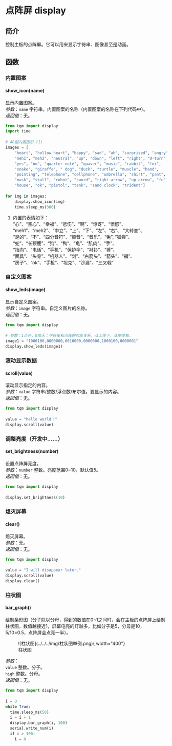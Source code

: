 # 点阵屏 display

## 简介

控制主板的点阵屏。它可以用来显示字符串、图像甚至是动画。

## 函数

### 内置图案

#### show_icon(name)

显示内置图案。<br>
*参数*：`name` 字符串。内置图案的名称（内置图案的名称在下列代码中）。<br>
*返回值*：无。<br>

```py title="showImage.py" linenums="1" hl_lines="15"
from tqm import display
import time

# 48副内置图形 (1)
images = [
    "heart", "hollow heart", "happy", "sad", "ah", "surprised", "angry",
    "meh1", "meh2", "neutral", "up", "down", "left", "right", "U-turn",
    "yes", "no", "quarter note", "quaver", "music", "rabbit", "fox",
    "snake", "giraffe", " dog", "duck", "turtle", "muscle", "hand",
    "pointing", "telephone", "cellphone", "umbrella", "shirt", "pant",
    "mask", "skull", "robot", "sword", "right arrow", "up arrow", "fu",
    "house", "ok", "pistol", "tank", "sand clock", "trident"]

for img in images:
    display.show_icon(img)
    time.sleep_ms(300)
```

1. 内置的表情如下：<br>
   “心”、“空心”、“幸福”、“悲伤”、“啊”、“惊讶”、“愤怒”、<br>
   “meh1”、“meh2”、“中立”、“上”、“下”、“左”、“右”、 “大转变”、<br>
   “是的”、“不”、“四分音符”、“颤音”、“音乐”、“兔”, “狐狸”、<br>
   “蛇”、“长颈鹿”、“狗”、“鸭”、“龟”、“肌肉”、“手”、<br>
   “指向”、“电话”、“手机”、“保护伞”、“衬衫”、“裤”、<br>
   “面具”、“头骨”、“机器人”、“剑”、“右箭头”、“箭头”、“福”、<br>
   “房子”、“ok”、“手枪”、“坦克”、“沙漏”、“三叉戟”

### 自定义图案
#### show_leds(image)

显示自定义图案。<br>
*参数*：`image` 字符串。自定义图片的名称。<br>
*返回值*：无。<br>

```py title="showDIYImage.py" linenums="1" hl_lines="4"
from tqm import display

# 参数：1点亮，0熄灭；字符串和点阵的对应关系，从上往下，从左往右。
image1 = "1000100,0000000,0010000,0000000,1000100,0000001"
display.show_leds(image1)
```

### 滚动显示数据

#### scroll(value)

滚动显示指定的内容。<br>
*参数*：`value` 字符串/整数/浮点数/布尔值。要显示的内容。<br>
*返回值*：无。<br>

```py title="scroll.py" linenums="1" hl_lines="4"
from tqm import display

value = "hello world！"
display.scroll(value)
```

### 调整亮度（开发中……）

#### set_brightness(number)

设置点阵屏亮度。<br>
*参数*：`number` 整数。亮度范围0~10，默认值5。<br>
*返回值*：无。<br>

```py title="setBrightness.py" linenums="1" hl_lines="3"
from tqm import display

display.set_brightness(10)
```

### 熄灭屏幕

#### clear()

熄灭屏幕。<br>
*参数*：无。<br>
*返回值*：无。<br>

```py title="clear.py" linenums="1" hl_lines="5"
from tqm import display

value = "I will disappear later."
display.scroll(value)
display.clear()
```

### 柱状图
#### bar_graph()

绘制条形图（分子除以分母，得到的数值在0~1之间时，会在主板的点阵屏上绘制柱状图，数值越接近1，屏幕电亮的灯越多，比如分子是5，分母是10，5/10=0.5，点阵屏会点亮一半）。<br>

<figure markdown>
  ![柱状图](../../../img/柱状图举例.png){ width="400"}
  <figcaption>柱状图</figcaption>
</figure>

*参数*：<br>
`value` 整数。分子。<br>
`high` 整数。分母。<br>
*返回值*：无。<br>

```py title="display_bar_graph.py" linenums="1" hl_lines="7"
from tqm import display

i = 0
while True:
  time.sleep_ms(50)
  i = i + 1
  display.bar_graph(i, 100)
  serial.write_num(i)
  if i > 100:
    i = 0
```
